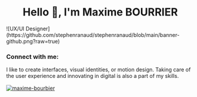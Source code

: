 <h1 align="center">Hello 👋, I'm Maxime BOURRIER</h1>
![UX/UI Designer](https://github.com/stephenranaud/stephenranaud/blob/main/banner-github.png?raw=true)
<h3 align="left">Connect with me:</h3>
<p>
I like to create interfaces, visual identities, or motion design.
Taking care of the user experience and innovating in digital is also a part of my skills.
</p>
<p align="left">
<a href="https://linkedin.com/in/maxime-bourbier" target="blank"><img align="center" src="https://raw.githubusercontent.com/rahuldkjain/github-profile-readme-generator/master/src/images/icons/Social/linked-in-alt.svg" alt="maxime-bourbier" height="30" width="40" /></a>
</p>
